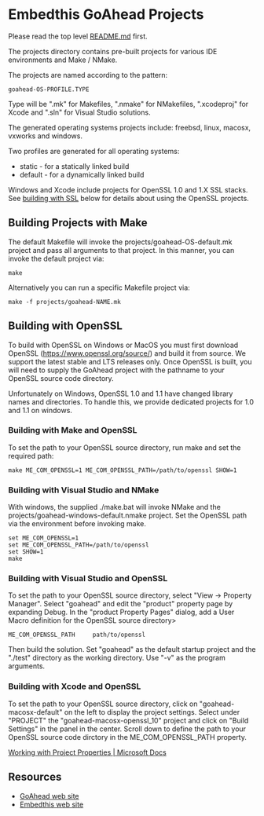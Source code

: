 Embedthis GoAhead Projects
===

Please read the top level [README.md](../README.md) first.

The projects directory contains pre-built projects for various IDE environments and Make / NMake.

The projects are named according to the pattern:

    goahead-OS-PROFILE.TYPE

Type will be ".mk" for Makefiles, ".nmake" for NMakefiles, ".xcodeproj" for Xcode and ".sln" for Visual Studio solutions.

The generated operating systems projects include: freebsd, linux, macosx, vxworks and windows.

Two profiles are generated for all operating systems:

* static - for a statically linked build
* default - for a dynamically linked build

Windows and Xcode include projects for OpenSSL 1.0 and 1.X SSL stacks. See
<a href="openssl">building with SSL</a> below for details about using the OpenSSL projects.

<a name="openssl"></a>

## Building Projects with Make

The default Makefile will invoke the projects/goahead-OS-default.mk project and pass all arguments to that project. In this manner, you can invoke the default project via:

    make

Alternatively you can run a specific Makefile project via:

    make -f projects/goahead-NAME.mk

## Building with OpenSSL

To build with OpenSSL on Windows or MacOS you must first download OpenSSL (https://www.openssl.org/source/) and build it from source. We support the latest stable and LTS releases only. Once OpenSSL is built, you will need to supply the GoAhead project with the pathname to your OpenSSL source code directory.

Unfortunately on Windows, OpenSSL 1.0 and 1.1 have changed library names and directories. To handle this, we provide dedicated projects for 1.0 and 1.1 on windows.

### Building with Make and OpenSSL

To set the path to your OpenSSL source directory, run make and set the required path:

    make ME_COM_OPENSSL=1 ME_COM_OPENSSL_PATH=/path/to/openssl SHOW=1

### Building with Visual Studio and NMake

With windows, the supplied ./make.bat will invoke NMake and the projects/goahead-windows-default.nmake project. Set the OpenSSL path via the environment before invoking make.

    set ME_COM_OPENSSL=1
    set ME_COM_OPENSSL_PATH=/path/to/openssl
    set SHOW=1
    make

### Building with Visual Studio and OpenSSL

To set the path to your OpenSSL source directory, select "View -> Property Manager". Select "goahead" and edit the "product" property page by expanding Debug. In the "product Property Pages" dialog, add a User Macro definition for the OpenSSL source directory>

    ME_COM_OPENSSL_PATH     path/to/openssl

Then build the solution. Set "goahead" as the default startup project and the "./test" directory as the working directory. Use "-v" as the program arguments.

### Building with Xcode and OpenSSL

To set the path to your OpenSSL source directory, click on "goahead-macosx-default" on the left to display the project settings. Select under "PROJECT" the "goahead-macosx-openssl_10" project and click on "Build Settings" in the panel in the center. Scroll down to define the path to your OpenSSL source code dirctory in the ME_COM_OPENSSL_PATH property.

[Working with Project Properties | Microsoft Docs](https://docs.microsoft.com/en-us/previous-versions/669zx6zc(v=vs.140)#user-defined-macros)

Resources
---
  - [GoAhead web site](https://www.embedthis.com/)
  - [Embedthis web site](https://www.embedthis.com/)
